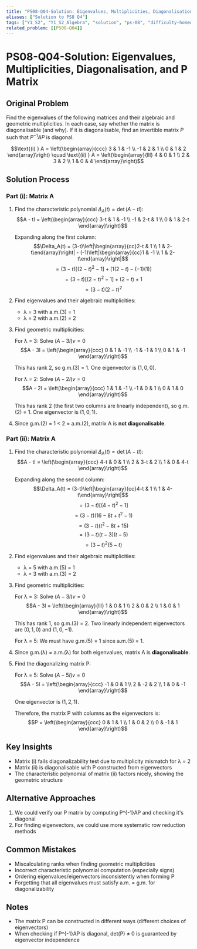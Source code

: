 ```yaml
---
title: "PS08-Q04-Solution: Eigenvalues, Multiplicities, Diagonalisation, and P Matrix"
aliases: ["Solution to PS8 Q4"]
tags: ["Y1_S2", "Y1_S2_Algebra", "solution", "ps-08", "difficulty-homework", "eigenvalues", "diagonalization"]
related_problem: [[PS08-Q04]]
---
```


# PS08-Q04-Solution: Eigenvalues, Multiplicities, Diagonalisation, and P Matrix

## Original Problem
Find the eigenvalues of the following matrices and their algebraic and geometric multiplicities. In each case, say whether the matrix is diagonalisable (and why). If it is diagonalisable, find an invertible matrix $P$ such that $P^{-1}AP$ is diagonal.

$$\text{(i) } A = \left(\begin{array}{ccc}
3 & 1 & -1 \\
-1 & 2 & 1 \\
0 & 1 & 2
\end{array}\right) \quad \text{(ii) } A = \left(\begin{array}{lll}
4 & 0 & 1 \\
2 & 3 & 2 \\
1 & 0 & 4
\end{array}\right)$$

## Solution Process

### Part (i): Matrix A
1. Find the characteristic polynomial $\Delta_A(t) = \det(A - tI)$:
   $$A - tI = \left(\begin{array}{ccc}
   3-t & 1 & -1 \\
   -1 & 2-t & 1 \\
   0 & 1 & 2-t
   \end{array}\right)$$
   
   Expanding along the first column:
   $$\Delta_A(t) = (3-t)\left|\begin{array}{cc}2-t & 1 \\ 1 & 2-t\end{array}\right| - (-1)\left|\begin{array}{cc}1 & -1 \\ 1 & 2-t\end{array}\right|$$
   $$= (3-t)[(2-t)^2 - 1] + [1(2-t) - (-1)(1)]$$
   $$= (3-t)[(2-t)^2 - 1] + (2-t) + 1$$
   $$= (3-t)(2-t)^2$$

2. Find eigenvalues and their algebraic multiplicities:
   - λ = 3 with a.m.(3) = 1
   - λ = 2 with a.m.(2) = 2

3. Find geometric multiplicities:
   
   For λ = 3: Solve $(A - 3I)v = 0$
   $$A - 3I = \left(\begin{array}{ccc}
   0 & 1 & -1 \\
   -1 & -1 & 1 \\
   0 & 1 & -1
   \end{array}\right)$$
   
   This has rank 2, so g.m.(3) = 1. One eigenvector is $(1,0,0)$.
   
   For λ = 2: Solve $(A - 2I)v = 0$
   $$A - 2I = \left(\begin{array}{ccc}
   1 & 1 & -1 \\
   -1 & 0 & 1 \\
   0 & 1 & 0
   \end{array}\right)$$
   
   This has rank 2 (the first two columns are linearly independent), so g.m.(2) = 1.
   One eigenvector is $(1,0,1)$.

4. Since g.m.(2) = 1 < 2 = a.m.(2), matrix A is **not diagonalisable**.

### Part (ii): Matrix A
1. Find the characteristic polynomial $\Delta_A(t) = \det(A - tI)$:
   $$A - tI = \left(\begin{array}{ccc}
   4-t & 0 & 1 \\
   2 & 3-t & 2 \\
   1 & 0 & 4-t
   \end{array}\right)$$
   
   Expanding along the second column:
   $$\Delta_A(t) = (3-t)\left|\begin{array}{cc}4-t & 1 \\ 1 & 4-t\end{array}\right|$$
   $$= (3-t)[(4-t)^2 - 1]$$
   $$= (3-t)(16 - 8t + t^2 - 1)$$
   $$= (3-t)(t^2 - 8t + 15)$$
   $$= (3-t)(t-3)(t-5)$$
   $$= (3-t)^2(5-t)$$

2. Find eigenvalues and their algebraic multiplicities:
   - λ = 5 with a.m.(5) = 1
   - λ = 3 with a.m.(3) = 2

3. Find geometric multiplicities:
   
   For λ = 3: Solve $(A - 3I)v = 0$
   $$A - 3I = \left(\begin{array}{lll}
   1 & 0 & 1 \\
   2 & 0 & 2 \\
   1 & 0 & 1
   \end{array}\right)$$
   
   This has rank 1, so g.m.(3) = 2. Two linearly independent eigenvectors are $(0,1,0)$ and $(1,0,-1)$.
   
   For λ = 5: We must have g.m.(5) = 1 since a.m.(5) = 1.

4. Since g.m.(λ) = a.m.(λ) for both eigenvalues, matrix A is **diagonalisable**.

5. Find the diagonalizing matrix P:
   
   For λ = 5: Solve $(A - 5I)v = 0$
   $$A - 5I = \left(\begin{array}{ccc}
   -1 & 0 & 1 \\
   2 & -2 & 2 \\
   1 & 0 & -1
   \end{array}\right)$$
   
   One eigenvector is $(1,2,1)$.
   
   Therefore, the matrix P with columns as the eigenvectors is:
   $$P = \left(\begin{array}{ccc}
   0 & 1 & 1 \\
   1 & 0 & 2 \\
   0 & -1 & 1
   \end{array}\right)$$

## Key Insights
- Matrix (i) fails diagonalizability test due to multiplicity mismatch for λ = 2
- Matrix (ii) is diagonalisable with P constructed from eigenvectors
- The characteristic polynomial of matrix (ii) factors nicely, showing the geometric structure

## Alternative Approaches
1. We could verify our P matrix by computing P^{-1}AP and checking it's diagonal
2. For finding eigenvectors, we could use more systematic row reduction methods

## Common Mistakes
- Miscalculating ranks when finding geometric multiplicities
- Incorrect characteristic polynomial computation (especially signs)
- Ordering eigenvalues/eigenvectors inconsistently when forming P
- Forgetting that all eigenvalues must satisfy a.m. = g.m. for diagonalizability

## Notes
- The matrix P can be constructed in different ways (different choices of eigenvectors)
- When checking if P^{-1}AP is diagonal, det(P) ≠ 0 is guaranteed by eigenvector independence

